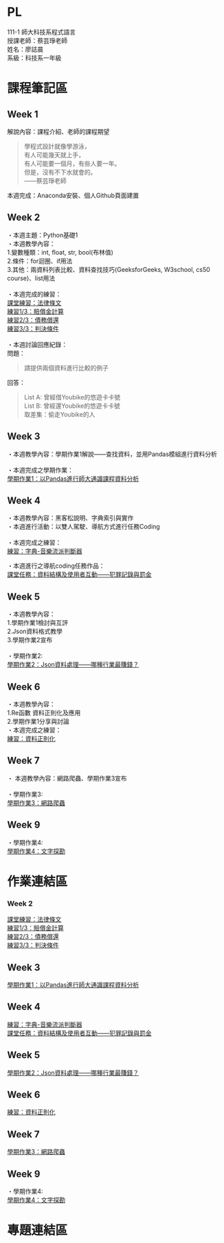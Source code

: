 # PL
111-1 師大科技系程式語言 <br />
授課老師：蔡芸琤老師 <br />
姓名：廖誌晨  
系級：科技系一年級 <br />
# 課程筆記區  
## Week 1<br />
解說內容：課程介紹、老師的課程期望 <br />
> 學程式設計就像學游泳， <br />
> 有人可能幾天就上手， <br />
> 有人可能要一個月，有些人要一年。 <br>
> 但是，沒有不下水就會的。 <br>
> ——蔡芸琤老師

本週完成：Anaconda安裝、個人Github頁面建置 <br />
## Week 2<br />
・本週主題：Python基礎1  
・本週教學內容：  
1.變數種類：int, float, str, bool(布林值)  
2.條件：for迴圈、if用法  
3.其他：兩資料列表比較、資料查找技巧(GeeksforGeeks, W3school, cs50 course)、list用法  
<br />
・本週完成的練習：  
[課堂練習：法律條文](https://github.com/RogerLiao0001/PL/blob/main/week2/W2%20self-practice%201.ipynb)  
[練習1/3：賠償金計算](https://github.com/RogerLiao0001/PL/blob/main/week2/W2%20practice%201-3.ipynb)  
[練習2/3：債務償還](https://github.com/RogerLiao0001/PL/blob/main/week2/W2%20practice%202-3.ipynb)  
[練習3/3：判決條件](https://github.com/RogerLiao0001/PL/blob/main/week2/W2%20practice%203-3.ipynb)  
<br />
・本週討論回應紀錄：  
問題：  
>請提供兩個資料進行比較的例子  
  
回答：  
>List A: 曾經借Youbike的悠遊卡卡號  
>List B: 曾經還Youbike的悠遊卡卡號  
>取差集：偷走Youbike的人 

## Week 3  
・本週教學內容：學期作業1解說——查找資料，並用Pandas模組進行資料分析  
<br />
・本週完成之學期作業：  
[學期作業1：以Pandas進行師大通識課程資料分析](https://github.com/RogerLiao0001/PL/blob/main/Week3/W3%E4%BD%9C%E6%A5%AD1.ipynb)  
## Week 4  
・本週教學內容：黑客松說明、字典索引與實作  
・本週進行活動：以雙人駕駛、導航方式進行任務Coding  
<br />
・本週完成之練習：  
[練習：字典-音樂流派判斷器](https://github.com/RogerLiao0001/PL/blob/main/Week%204/%E7%B7%B4%E7%BF%92%EF%BC%9Adictionary%20-%20%E9%9B%BB%E9%9F%B3%E6%B5%81%E6%B4%BE%E5%88%A4%E6%96%B7%E5%99%A8.ipynb)  
  
・本週進行之導航coding任務作品：  
[課堂任務：資料結構及使用者互動——犯罪記錄與罰金](https://github.com/RogerLiao0001/PL/blob/main/Week%204/%E8%AA%B2%E5%A0%82%E4%BB%BB%E5%8B%99%EF%BC%9A%E8%B3%87%E6%96%99%E7%B5%90%E6%A7%8B%E5%8F%8A%E4%BD%BF%E7%94%A8%E8%80%85%E4%BA%92%E5%8B%95%E2%80%94%E2%80%94%E7%8A%AF%E7%BD%AA%E8%A8%98%E9%8C%84%E8%88%87%E7%BD%B0%E9%87%91.ipynb)  

## Week 5
・本週教學內容：  
  1.學期作業1檢討與互評  
  2.Json資料格式教學  
  3.學期作業2宣布  
<br />
・學期作業2:  
[學期作業2：Json資料處理——哪種行業最賺錢？](https://github.com/RogerLiao0001/PL/blob/main/Week%205/%E4%BD%9C%E6%A5%AD2%EF%BC%9AJson%E8%B3%87%E6%96%99%E8%99%95%E7%90%86%E2%80%94%E2%80%94%E5%93%AA%E7%A8%AE%E8%A1%8C%E6%A5%AD%E6%9C%80%E8%B3%BA%E9%8C%A2%EF%BC%9F.ipynb)  
## Week 6
・本週教學內容：  
1.Re函數 資料正則化及應用  
2.學期作業1分享與討論
<br />
・本週完成之練習：  
[練習：資料正則化](https://github.com/RogerLiao0001/PL/blob/main/Week%206/%E7%B7%B4%E7%BF%92%EF%BC%9A%E8%B3%87%E6%96%99%E6%AD%A3%E5%89%87%E5%8C%96.ipynb)  
## Week 7
・ 本週教學內容：網路爬蟲、學期作業3宣布  
<br />
・學期作業3:  
[學期作業3：網路爬蟲](https://github.com/RogerLiao0001/PL/blob/main/Week%207/%E5%AD%B8%E6%9C%9F%E4%BD%9C%E6%A5%AD3-%E7%B6%B2%E8%B7%AF%E7%88%AC%E8%9F%B2.ipynb)  
## Week 9
・學期作業4:  
[學期作業4：文字探勘](https://github.com/RogerLiao0001/PL/blob/main/Week%207/%E5%AD%B8%E6%9C%9F%E4%BD%9C%E6%A5%AD3-%E7%B6%B2%E8%B7%AF%E7%88%AC%E8%9F%B2.ipynb)  
# 作業連結區<br />
### Week 2<br />
[課堂練習：法律條文](https://github.com/RogerLiao0001/PL/blob/main/week2/W2%20self-practice%201.ipynb)  
[練習1/3：賠償金計算](https://github.com/RogerLiao0001/PL/blob/main/week2/W2%20practice%201-3.ipynb)  
[練習2/3：債務償還](https://github.com/RogerLiao0001/PL/blob/main/week2/W2%20practice%202-3.ipynb)  
[練習3/3：判決條件](https://github.com/RogerLiao0001/PL/blob/main/week2/W2%20practice%203-3.ipynb)  
## Week 3  
[學期作業1：以Pandas進行師大通識課程資料分析](https://github.com/RogerLiao0001/PL/blob/main/Week3/W3%E4%BD%9C%E6%A5%AD1.ipynb) 
## Week 4
[練習：字典-音樂流派判斷器](https://github.com/RogerLiao0001/PL/blob/main/Week%204/%E7%B7%B4%E7%BF%92%EF%BC%9Adictionary%20-%20%E9%9B%BB%E9%9F%B3%E6%B5%81%E6%B4%BE%E5%88%A4%E6%96%B7%E5%99%A8.ipynb)  
[課堂任務：資料結構及使用者互動——犯罪記錄與罰金](https://github.com/RogerLiao0001/PL/blob/main/Week%204/%E8%AA%B2%E5%A0%82%E4%BB%BB%E5%8B%99%EF%BC%9A%E8%B3%87%E6%96%99%E7%B5%90%E6%A7%8B%E5%8F%8A%E4%BD%BF%E7%94%A8%E8%80%85%E4%BA%92%E5%8B%95%E2%80%94%E2%80%94%E7%8A%AF%E7%BD%AA%E8%A8%98%E9%8C%84%E8%88%87%E7%BD%B0%E9%87%91.ipynb)
## Week 5
[學期作業2：Json資料處理——哪種行業最賺錢？](https://github.com/RogerLiao0001/PL/blob/main/Week%205/%E4%BD%9C%E6%A5%AD2%EF%BC%9AJson%E8%B3%87%E6%96%99%E8%99%95%E7%90%86%E2%80%94%E2%80%94%E5%93%AA%E7%A8%AE%E8%A1%8C%E6%A5%AD%E6%9C%80%E8%B3%BA%E9%8C%A2%EF%BC%9F.ipynb)
## Week 6
[練習：資料正則化](https://github.com/RogerLiao0001/PL/blob/main/Week%206/%E7%B7%B4%E7%BF%92%EF%BC%9A%E8%B3%87%E6%96%99%E6%AD%A3%E5%89%87%E5%8C%96.ipynb)  
## Week 7
[學期作業3：網路爬蟲](https://github.com/RogerLiao0001/PL/blob/main/Week%207/%E5%AD%B8%E6%9C%9F%E4%BD%9C%E6%A5%AD3-%E7%B6%B2%E8%B7%AF%E7%88%AC%E8%9F%B2.ipynb)  
## Week 9
・學期作業4:  
[學期作業4：文字探勘](https://github.com/RogerLiao0001/PL/blob/main/Week%207/%E5%AD%B8%E6%9C%9F%E4%BD%9C%E6%A5%AD3-%E7%B6%B2%E8%B7%AF%E7%88%AC%E8%9F%B2.ipynb)  
# 專題連結區
